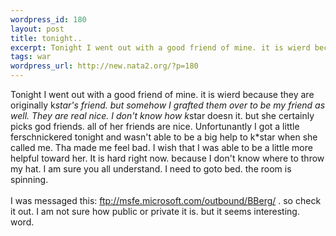 ```yaml
--- 
wordpress_id: 180
layout: post
title: tonight..
excerpt: Tonight I went out with a good friend of mine. it is wierd because they are originally k*star's friend. but somehow I grafted them over to be my friend as well. They are real nice. I don't know how k*star doesn it. but she certainly picks god friends. all of her friends are nice. Unfortunantly I got a little ferschnickered tonight and wasn't able to be a big help to k*star when she called me. ...
tags: war
wordpress_url: http://new.nata2.org/?p=180
---
```

Tonight I went out with a good friend of mine. it is wierd because they are originally k*star's friend. but somehow I grafted them over to be my friend as well. They are real nice. I don't know how k*star doesn it. but she certainly picks god friends. all of her friends are nice. Unfortunantly I got a little ferschnickered tonight and wasn't able to be a big help to k*star when she called me. Tha made me feel bad. I wish that I was able to be a little more helpful toward her. It is hard right now. because I don't know where to throw my hat. I am sure you all understand. I need to goto bed. the room is spinning.<br/><br/> I was messaged this: <a href="ftp://msfe.microsoft.com/outbound/BBerg/">ftp://msfe.microsoft.com/outbound/BBerg/</a>
. so check it out. I am not sure how public or private it is. but it seems interesting. 
word.
